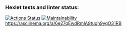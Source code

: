 ### Hexlet tests and linter status:
[![Actions Status](https://github.com/Kirill1959/frontend-project-44/actions/workflows/hexlet-check.yml/badge.svg)](https://github.com/Kirill1959/frontend-project-44/actions)
[![Maintainability](https://api.codeclimate.com/v1/badges/2fbc147b4ca303c42b08/maintainability)](https://codeclimate.com/github/Kirill1959/frontend-project-44/maintainability)
https://asciinema.org/a/6e27qEwdRmIA9tugh9yqO31RB